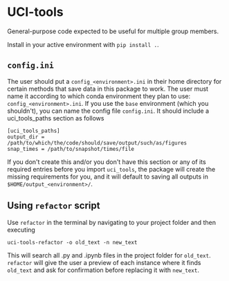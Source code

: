 # UCI-tools
General-purpose code expected to be useful for multiple group members.

Install in your active environment with `pip install .`.

## `config.ini`
The user should put a `config_<environment>.ini` in their home directory for certain methods that save data in this package to work. The user must name it according to which conda environment they plan to use: `config_<environment>.ini`. If you use the `base` environment (which you shouldn't), you can name the config file `config.ini`. It should include a uci_tools_paths section as follows
```
[uci_tools_paths]
output_dir = /path/to/which/the/code/should/save/output/such/as/figures
snap_times = /path/to/snapshot/times/file
```
If you don't create this and/or you don't have this section or any of its required entries before you import `uci_tools`, the package will create the missing requirements for you, and it will default to saving all outputs in `$HOME/output_<environment>/`.

## Using `refactor` script
Use `refactor` in the terminal by navigating to your project folder and then executing 

~~~
uci-tools-refactor -o old_text -n new_text
~~~
This will search all .py and .ipynb files in the project folder for `old_text`. `refactor` will give the user a preview of each instance where it finds `old_text` and ask for confirmation before replacing it with `new_text`.
